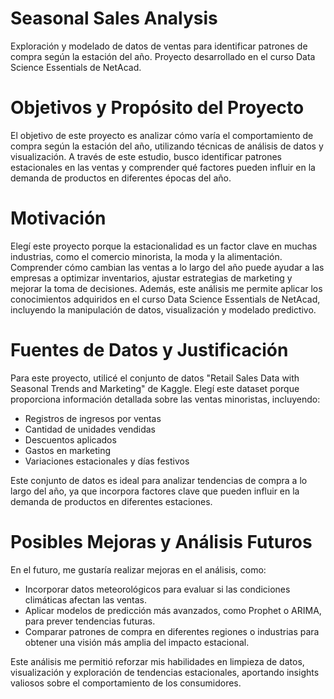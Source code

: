 # Seasonal Sales Analysis
Exploración y modelado de datos de ventas para identificar patrones de compra según la estación del año. Proyecto desarrollado en el curso Data Science Essentials de NetAcad.

# Objetivos y Propósito del Proyecto
El objetivo de este proyecto es analizar cómo varía el comportamiento de compra según la estación del año, utilizando técnicas de análisis de datos y visualización. A través de este estudio, busco identificar patrones estacionales en las ventas y comprender qué factores pueden influir en la demanda de productos en diferentes épocas del año.

# Motivación
Elegí este proyecto porque la estacionalidad es un factor clave en muchas industrias, como el comercio minorista, la moda y la alimentación. Comprender cómo cambian las ventas a lo largo del año puede ayudar a las empresas a optimizar inventarios, ajustar estrategias de marketing y mejorar la toma de decisiones. Además, este análisis me permite aplicar los conocimientos adquiridos en el curso Data Science Essentials de NetAcad, incluyendo la manipulación de datos, visualización y modelado predictivo.

# Fuentes de Datos y Justificación
Para este proyecto, utilicé el conjunto de datos "Retail Sales Data with Seasonal Trends and Marketing" de Kaggle. Elegí este dataset porque proporciona información detallada sobre las ventas minoristas, incluyendo:

- Registros de ingresos por ventas
- Cantidad de unidades vendidas
- Descuentos aplicados
- Gastos en marketing
- Variaciones estacionales y días festivos

Este conjunto de datos es ideal para analizar tendencias de compra a lo largo del año, ya que incorpora factores clave que pueden influir en la demanda de productos en diferentes estaciones.

# Posibles Mejoras y Análisis Futuros
En el futuro, me gustaría realizar mejoras en el análisis, como:

- Incorporar datos meteorológicos para evaluar si las condiciones climáticas afectan las ventas.
- Aplicar modelos de predicción más avanzados, como Prophet o ARIMA, para prever tendencias futuras.
- Comparar patrones de compra en diferentes regiones o industrias para obtener una visión más amplia del impacto estacional.

Este análisis me permitió reforzar mis habilidades en limpieza de datos, visualización y exploración de tendencias estacionales, aportando insights valiosos sobre el comportamiento de los consumidores.
